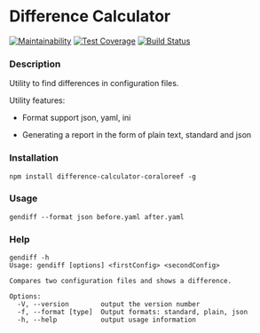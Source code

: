 # Difference Calculator

[![Maintainability](https://api.codeclimate.com/v1/badges/a3f977a8261b4408be88/maintainability)](https://codeclimate.com/github/CoraloReef/difference-generator/maintainability)
[![Test Coverage](https://api.codeclimate.com/v1/badges/a3f977a8261b4408be88/test_coverage)](https://codeclimate.com/github/CoraloReef/difference-generator/test_coverage)
[![Build Status](https://travis-ci.org/CoraloReef/difference-generator.svg?branch=master)](https://travis-ci.org/CoraloReef/difference-generator)

### Description
Utility to find differences in configuration files.

Utility features:

* Format support json, yaml, ini

* Generating a report in the form of plain text, standard and json
 
### Installation

```
npm install difference-calculator-coraloreef -g
```

### Usage

```
gendiff --format json before.yaml after.yaml
```

### Help

```
gendiff -h
Usage: gendiff [options] <firstConfig> <secondConfig>

Compares two configuration files and shows a difference.

Options:
  -V, --version        output the version number
  -f, --format [type]  Output formats: standard, plain, json
  -h, --help           output usage information

